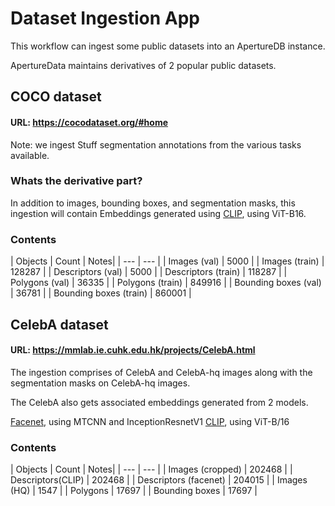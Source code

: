 Dataset Ingestion App
=====================

This workflow can ingest some public datasets into an ApertureDB instance.

ApertureData maintains derivatives of 2 popular public datasets.

## COCO dataset
#### URL: https://cocodataset.org/#home
Note: we ingest Stuff segmentation annotations from the various tasks available.

### Whats the derivative part?
In addition to images, bounding boxes, and segmentation masks, this ingestion will contain Embeddings generated using [CLIP](https://github.com/openai/CLIP), using ViT-B16.

### Contents
| Objects | Count | Notes|
| --- | --- |
| Images (val) | 5000 |
| Images (train) | 128287 |
| Descriptors (val) | 5000 |
| Descriptors (train) | 118287 |
| Polygons (val) | 36335 |
| Polygons (train) | 849916 |
| Bounding boxes (val) | 36781 |
| Bounding boxes (train) | 860001 |

## CelebA dataset
#### URL: https://mmlab.ie.cuhk.edu.hk/projects/CelebA.html
The ingestion comprises of CelebA and CelebA-hq images along with the segmentation masks on CelebA-hq images.

The CelebA also gets associated embeddings generated from 2 models.

[Facenet](https://github.com/timesler/facenet-pytorch), using MTCNN and InceptionResnetV1
[CLIP](https://github.com/openai/CLIP), using ViT-B/16

### Contents
| Objects | Count | Notes|
| --- | --- |
| Images (cropped) | 202468 |
| Descriptors(CLIP) | 202468 |
| Descriptors (facenet) | 204015 |
| Images (HQ) | 1547 |
| Polygons | 17697 |
| Bounding boxes | 17697 |
